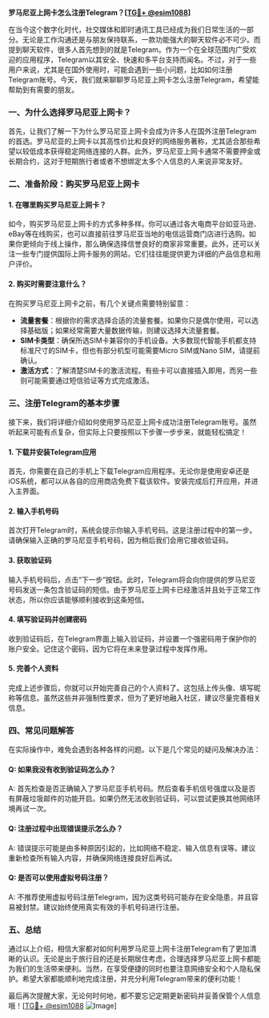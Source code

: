 **罗马尼亚上网卡怎么注册Telegram？[[TG💪+ @esim1088](https://t.me/s/esim1088)]**

在当今这个数字化时代，社交媒体和即时通讯工具已经成为我们日常生活的一部分。无论是工作沟通还是与朋友保持联系，一款功能强大的聊天软件必不可少。而提到聊天软件，很多人首先想到的就是Telegram。作为一个在全球范围内广受欢迎的应用程序，Telegram以其安全、快速和多平台支持而闻名。不过，对于一些用户来说，尤其是在国外使用时，可能会遇到一些小问题，比如如何注册Telegram账号。今天，我们就来聊聊罗马尼亚上网卡怎么注册Telegram，希望能帮助到有需要的朋友。

### 一、为什么选择罗马尼亚上网卡？

首先，让我们了解一下为什么罗马尼亚上网卡会成为许多人在国外注册Telegram的首选。罗马尼亚的上网卡以其高性价比和良好的网络服务著称，尤其适合那些希望以较低成本获得稳定网络连接的人群。此外，罗马尼亚上网卡通常不需要押金或长期合约，这对于短期旅行者或者不想绑定太多个人信息的人来说非常友好。

### 二、准备阶段：购买罗马尼亚上网卡

#### 1. 在哪里购买罗马尼亚上网卡？
如今，购买罗马尼亚上网卡的方式多种多样。你可以通过各大电商平台如亚马逊、eBay等在线购买，也可以直接前往罗马尼亚当地的电信运营商门店进行选购。如果你更倾向于线上操作，那么确保选择信誉良好的商家非常重要。此外，还可以关注一些专门提供国际上网卡服务的网站，它们往往能提供更为详细的产品信息和用户评价。

#### 2. 购买时需要注意什么？
在购买罗马尼亚上网卡之前，有几个关键点需要特别留意：
- **流量套餐**：根据你的需求选择合适的流量套餐。如果你只是偶尔使用，可以选择基础版；如果经常需要大量数据传输，则建议选择大流量套餐。
- **SIM卡类型**：确保所选SIM卡兼容你的手机设备。大多数现代智能手机都支持标准尺寸的SIM卡，但也有部分机型可能需要Micro SIM或Nano SIM，请提前确认。
- **激活方式**：了解清楚SIM卡的激活流程。有些卡可以直接插入即用，而另一些则可能需要通过短信验证等方式完成激活。

### 三、注册Telegram的基本步骤

接下来，我们将详细介绍如何使用罗马尼亚上网卡成功注册Telegram账号。虽然听起来可能有点复杂，但实际上只要按照以下步骤一步步来，就能轻松搞定！

#### 1. 下载并安装Telegram应用
首先，你需要在自己的手机上下载Telegram应用程序。无论你是使用安卓还是iOS系统，都可以从各自的应用商店免费下载该软件。安装完成后打开应用，并进入主界面。

#### 2. 输入手机号码
首次打开Telegram时，系统会提示你输入手机号码。这是注册过程中的第一步。请确保输入正确的罗马尼亚手机号码，因为稍后我们会用它接收验证码。

#### 3. 获取验证码
输入手机号码后，点击“下一步”按钮。此时，Telegram将会向你提供的罗马尼亚号码发送一条包含验证码的短信。由于罗马尼亚上网卡已经激活并且处于正常工作状态，所以你应该能够顺利接收到这条短信。

#### 4. 填写验证码并创建密码
收到验证码后，在Telegram界面上输入验证码，并设置一个强密码用于保护你的账户安全。记住这个密码，因为它将在未来登录过程中发挥作用。

#### 5. 完善个人资料
完成上述步骤后，你就可以开始完善自己的个人资料了。这包括上传头像、填写昵称等信息。虽然这些并非强制性要求，但为了更好地融入社区，建议尽量完善相关信息。

### 四、常见问题解答

在实际操作中，难免会遇到各种各样的问题。以下是几个常见的疑问及解决办法：

#### Q: 如果我没有收到验证码怎么办？
A: 首先检查是否正确输入了罗马尼亚手机号码。然后查看手机信号强度以及是否有屏蔽垃圾邮件的功能开启。如果仍然无法收到验证码，可以尝试更换其他网络环境再试一次。

#### Q: 注册过程中出现错误提示怎么办？
A: 错误提示可能是由多种原因引起的，比如网络不稳定、输入信息有误等。建议重新检查所有输入内容，并确保网络连接良好后再试。

#### Q: 是否可以使用虚拟号码注册？
A: 不推荐使用虚拟号码注册Telegram，因为这类号码可能存在安全隐患，并且容易被封禁。建议始终使用真实有效的手机号码进行注册。

### 五、总结

通过以上介绍，相信大家都对如何利用罗马尼亚上网卡注册Telegram有了更加清晰的认识。无论是出于旅行目的还是长期居住考虑，合理选择罗马尼亚上网卡都能为我们的生活带来便利。当然，在享受便捷的同时也要注意网络安全和个人隐私保护。希望大家都能顺利地完成注册，并充分利用Telegram带来的便利功能！

最后再次提醒大家，无论何时何地，都不要忘记定期更新密码并妥善保管个人信息哦！[[TG💪+ @esim1088](https://t.me/s/esim1088) ![Image](https://i.postimg.cc/4NQfJmqS/Snipaste-2025-05-13-00-14-12.png)]